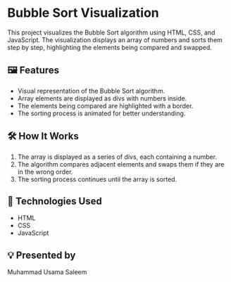 # Bubble Sort Visualization

This project visualizes the Bubble Sort algorithm using HTML, CSS, and JavaScript. The visualization displays an array of numbers and sorts them step by step, highlighting the elements being compared and swapped.

## 🖼️ Features

- Visual representation of the Bubble Sort algorithm.
- Array elements are displayed as divs with numbers inside.
- The elements being compared are highlighted with a border.
- The sorting process is animated for better understanding.

## 🛠️ How It Works

1. The array is displayed as a series of divs, each containing a number.
2. The algorithm compares adjacent elements and swaps them if they are in the wrong order.
3. The sorting process continues until the array is sorted.

## 🧩 Technologies Used

- HTML
- CSS
- JavaScript

## 💡 Presented by

Muhammad Usama Saleem
